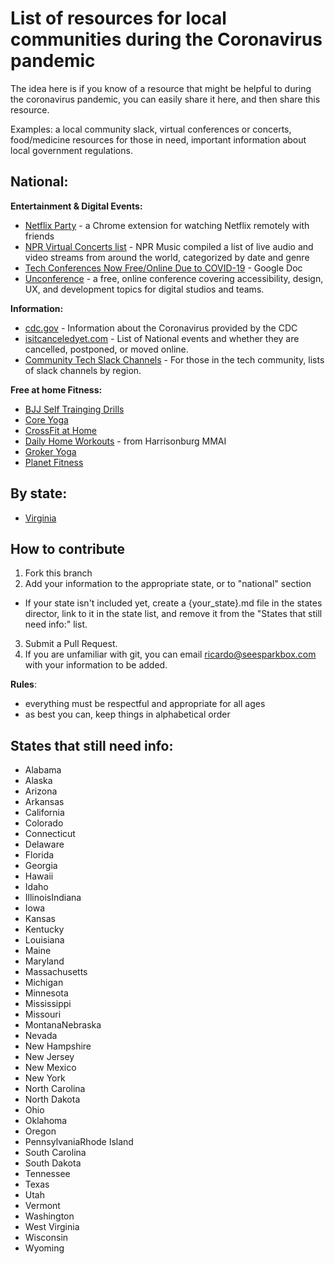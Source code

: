 # List of resources for local communities during the Coronavirus pandemic

The idea here is if you know of a resource that might be helpful to during the coronavirus pandemic, you can easily share it here, and then share this resource.

Examples: a local community slack, virtual conferences or concerts, food/medicine resources for those in need, important information about local government regulations.


## National:

**Entertainment &amp; Digital Events:**
 - [Netflix Party](https://www.netflixparty.com) - a Chrome extension for watching Netflix remotely with friends
 - [NPR Virtual Concerts list](https://www.npr.org/2020/03/17/816504058/a-list-of-live-virtual-concerts-to-watch-during-the-coronavirus-shutdown) - NPR Music compiled a list of live audio and video streams from around the world, categorized by date and genre
- [Tech Conferences Now Free/Online Due to COVID-19](https://docs.google.com/spreadsheets/d/1IKXAcDoYnWNpuFaDYkn_aplDZ5fRI0bJNWah0rGFO5E/edit#gid=0) - Google Doc
- [Unconference](http://sparkbox-unconference.eventbrite.com/) - a free, online conference covering accessibility, design, UX, and development topics for digital studios and teams.

**Information:**
  - [cdc.gov](https://www.cdc.gov/coronavirus/2019-ncov/index.html) - Information about the Coronavirus provided by the CDC
  - [isitcanceledyet.com](https://www.isitcanceledyet.com/) - List of National events and whether they are cancelled, postponed, or moved online.
  - [Community Tech Slack Channels](https://github.com/ladyleet/tech-community-slacks) - For those in the tech community, lists of slack channels by region.

  **Free at home Fitness:**
  - [BJJ Self Trainging Drills](https://bjjfanatics.com/products/self-master-solo-bjj-training-drills-by-john-danaher)
  - [Core Yoga](https://www.corepoweryogaondemand.com/keep-up-your-practice)
  - [CrossFit at Home](https://www.crossfit.com/at-home)
  - [Daily Home Workouts](https://www.facebook.com/harrisonburgmmai/) - from Harrisonburg MMAI
  - [Groker Yoga](https://grokker.com/individuals)
  - [Planet Fitness](https://www.facebook.com/planetfitness/videos/1058274961238168)

## By state:

- [Virginia](states/virginia.md)


## How to contribute

1. Fork this branch
1. Add your information to the appropriate state, or to "national" section
  -  If your state isn't included yet, create a {your_state}.md file in the states director, link to it in the state list, and remove it from the "States that still need info:" list.
3. Submit a Pull Request.
1. If you are unfamiliar with git, you can email ricardo@seesparkbox.com with your information to be added.

**Rules**:
- everything must be respectful and appropriate for all ages
- as best you can, keep things in alphabetical order

## States that still need info:

- Alabama
- Alaska
- Arizona
- Arkansas
- California
- Colorado
- Connecticut
- Delaware
- Florida
- Georgia
- Hawaii
- Idaho
- IllinoisIndiana
- Iowa
- Kansas
- Kentucky
- Louisiana
- Maine
- Maryland
- Massachusetts
- Michigan
- Minnesota
- Mississippi
- Missouri
- MontanaNebraska
- Nevada
- New Hampshire
- New Jersey
- New Mexico
- New York
- North Carolina
- North Dakota
- Ohio
- Oklahoma
- Oregon
- PennsylvaniaRhode Island
- South Carolina
- South Dakota
- Tennessee
- Texas
- Utah
- Vermont
- Washington
- West Virginia
- Wisconsin
- Wyoming


